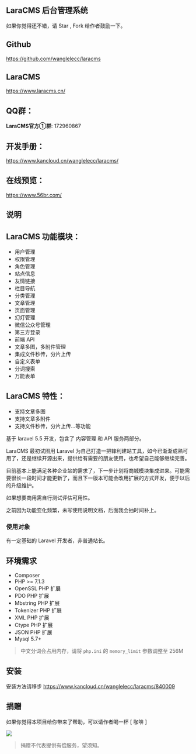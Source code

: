 ## LaraCMS 后台管理系统 

如果你觉得还不错，请 Star , Fork 给作者鼓励一下。

## Github
https://github.com/wanglelecc/laracms

## LaraCMS
https://www.laracms.cn/

## QQ群：
**LaraCMS官方①群**: 172960867

## 开发手册：
https://www.kancloud.cn/wanglelecc/laracms/

## 在线预览：
https://www.56br.com/


## 说明

## LaraCMS 功能模块：
- 用户管理
- 权限管理
- 角色管理
- 站点信息
- 友情链接
- 栏目导航
- 分类管理
- 文章管理
- 页面管理
- 幻灯管理
- 微信公众号管理
- 第三方登录
- 前端 API
- 文章多图，多附件管理
- 集成文件秒传，分片上传
- 自定义表单
- 分词搜索
- 万能表单

## LaraCMS 特性：
- 支持文章多图
- 支持文章多附件
- 支持文件秒传，分片上传...等功能



基于 laravel 5.5 开发，包含了 内容管理 和 API 服务两部分。

LaraCMS 最初试图用 Laravel 为自己打造一把锋利建站工具，如今已渐渐成熟可用了，还是继续开源出来，提供给有需要的朋友使用，也希望自己能够继续完善。

目前基本上能满足各种企业站的需求了，下一步计划将商城模块集成进来。可能需要很长一段时间才能更新了，而且下一版本可能会改用扩展的方式开发，便于以后的升级维护。

如果想要商用需自行测试评估可用性。

之前因为功能变化频繁，未写使用说明文档，后面我会抽时间补上。

### 使用对象
有一定基础的 Laravel 开发者，非普通站长。


## 环境需求

* Composer
* PHP >= 7.1.3
* OpenSSL PHP 扩展
* PDO PHP 扩展
* Mbstring PHP 扩展
* Tokenizer PHP 扩展
* XML PHP 扩展
* Ctype PHP 扩展
* JSON PHP 扩展
* Mysql 5.7+
> 中文分词会占用内存，请将 `php.ini` 的 `memory_limit` 参数调整至 256M

## 安装
安装方法请移步
https://www.kancloud.cn/wanglelecc/laracms/840009

## 捐赠
如果你觉得本项目给你带来了帮助，可以请作者喝一杯 [ 咖啡 ]

<p><img src="./public/images/pay.jpg"></p>

> 捐赠不代表提供有偿服务，望须知。
